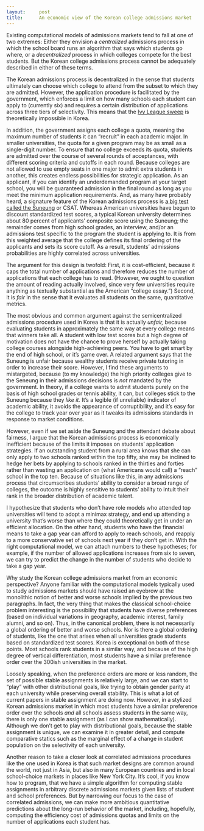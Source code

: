 ```yaml
---
layout:     post
title:      An economic view of the Korean college admissions market
---
```


Existing computational models of admissions markets tend to fall at one of two extremes: Either they envision a <em>centralized</em> admissions process in which the school board runs an algorithm that says which students go where, or a <em>decentralized</em> process in which colleges compete for the best students. But the Korean college admissions process cannot be adequately described in either of these terms.

<!--more-->

The Korean admissions process is decentralized in the sense that students ultimately can choose which college to attend from the subset to which they are admitted. However, the application procedure is facilitated by the government, which enforces a limit on how many schools each student can apply to (currently six) and requires a certain distribution of applications across three tiers of selectivity. This means that the <a href="https://www.nytimes.com/2017/04/06/us/ivy-league-school-acceptance.html">Ivy League sweep</a> is theoretically impossible in Korea.

In addition, the government assigns each college a quota, meaning the maximum number of students it can &ldquo;recruit&rdquo; in each academic major. In smaller universities, the quota for a given program may be as small as a single-digit number. To ensure that no college exceeds its quota, students are admitted over the course of several rounds of acceptances, with different scoring criteria and cutoffs in each round. Because colleges are not allowed to use empty seats in one major to admit extra students in another, this creates endless possibilities for strategic application. As an applicant, if you can identify an underdemanded program at your target school, you will be guaranteed admission in the final round as long as you meet the minimum application requirements.
And, as many have probably heard, a signature feature of the Korean admissions process is <a href="https://en.wikipedia.org/wiki/College_Scholastic_Ability_Test">a big test called the Suneung</a> or CSAT. Whereas American universities have begun to discount standardized test scores, a typical Korean university determines about 80 percent of applicants&rsquo; composite score using the Suneung; the remainder comes from high school grades, an interview, and/or an admissions test specific to the program the student is applying to. It is from this weighted  average that the college defines its final ordering of the applicants and sets its score cutoff. As a result, students&rsquo; admissions probabilities are highly correlated across universities. 

The argument for this design is twofold: First, it is cost-efficient, because it caps the total number of applications and therefore reduces the number of applications that each college has to read. (However, we ought to question the amount of reading actually involved, since very few universities require anything as textually substantial as the American &ldquo;college essay.&rdquo;) Second, it is <em>fair</em> in the sense that it evaluates all students on the same, quantitative metrics.

The most obvious and common argument against the semicentralized admissions procedure used in Korea is that it is actually <em>unfair,</em> because evaluating students in approximately the same way at every college means that winners take all. A student with low test scores but a high degree of motivation does not have the chance to prove herself by actually taking college courses alongside high-achieving peers. You have to get smart by the end of high school, or it&rsquo;s game over. A related argument says that the Suneung is unfair because wealthy students receive private tutoring in order to increase their score. However, I find these arguments to mistargeted, because (to my knowledge) the high priority colleges give to the Seneung in their admissions decisions is <em>not</em> mandated by the government. In theory, if a college wants to admit students purely on the basis of high school grades or tennis ability, it can, but colleges stick to the Suneung because they <em>like it.</em> It&rsquo;s a legible (if unreliable) indicator of academic ability, it avoids the appearance of corruptibility, and it&rsquo;s easy for the college to track year over year as it tweaks its admissions standards in response to market conditions.

However, even if we set aside the Suneung and the attendant debate about fairness, I argue that the Korean admissions process is economically inefficient because of the limits it imposes on students&rsquo; application strategies. If an outstanding student from a rural area knows that she can only apply to two schools ranked within the top fifty, she may be inclined to hedge her bets by applying to schools ranked in the thirties and forties rather than wasting an application on (what Americans would call) a &ldquo;reach&rdquo; school in the top ten. Because of situations like this, in any admissions process that circumscribes students&rsquo; ability to consider a broad range of colleges, the outcome is highly sensitive to students&rsquo; ability to intuit their rank in the broader distribution of academic talent.

I hypothesize that students who don&rsquo;t have role models who attended top universities will tend to adopt a minimax strategy, and end up attending a university that&rsquo;s worse than where they could theoretically get in under an efficient allocation. On the other hand, students who have the financial means to take a gap year can afford to apply to reach schools, and reapply to a more conservative set of schools next year if they don&rsquo;t get in. With the right computational model, we can attach numbers to these hypotheses; for example, if the number of allowed applications increases from six to seven, we can try to predict the change in the number of students who decide to take a gap year.

Why study the Korean college admissions market from an economic perspective? Anyone familiar with the computational models typically used to study admissions markets should have raised an eyebrow at the monolithic notion of better and worse schools implied by the previous two paragraphs. In fact, the very thing that makes the classical school-choice problem interesting is the possibility that students have diverse preferences (based on individual variations in geography, academic interest, family alumni, and so on). Thus, in the canonical problem, there is not necessarily a global ordering of better and worse schools. Nor is there a global ordering of students, like the one that arises when all universities grade students based on standardized test scores. Korea is exceptional on both of these points. Most schools rank students in a similar way, and because of the high degree of vertical differentiation, most students have a similar preference order over the 300ish universities in the market.

Loosely speaking, when the preference orders are more or less random, the set of possible stable assignments is relatively large, and we can start to &ldquo;play&rdquo; with other distributional goals, like trying to obtain gender parity at each university while preserving overall stability. This is what a lot of current papers in stable assignment are doing now. However, in a stylized Korean admissions market in which most students have a similar preference order over the schools <em>and</em> all schools assess students in the same way, there is only one stable assignment (as I can show mathematically). Although we don&rsquo;t get to play with distributional goals, because the stable assignment is unique, we can examine it in greater detail, and compute comparative statics such as the marginal effect of a change in student population on the selectivity of each university.

Another reason to take a closer look at correlated admissions procedures like the one used in Korea is that such market designs are common around the world, not just in Asia, but also in many European countries and in local school-choice markets in places like New York City. It&rsquo;s cool, if you know how to program, that we have a simple algorithm for computing stable assignments in arbitrary discrete admissions markets given lists of student and school preferences. But by narrowing our focus to the case of correlated admissions, we can make more ambitious quantitative predictions about the long-run behavior of the market, including, hopefully, computing the efficiency cost of admissions quotas and limits on the number of applications each student has.
